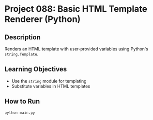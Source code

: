 # Project 088: Basic HTML Template Renderer (Python)

## Description
Renders an HTML template with user-provided variables using Python's `string.Template`.

## Learning Objectives
- Use the `string` module for templating
- Substitute variables in HTML templates

## How to Run
```
python main.py
```
